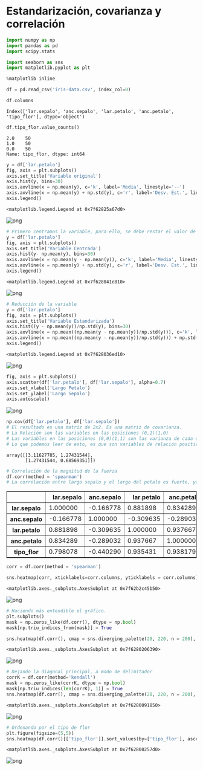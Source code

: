 # Estandarización, covarianza y correlación


```python
import numpy as np
import pandas as pd
import scipy.stats

import seaborn as sns
import matplotlib.pyplot as plt

%matplotlib inline
```


```python
df = pd.read_csv('iris-data.csv', index_col=0)
```


```python
df.columns
```




    Index(['lar.sepalo', 'anc.sepalo', 'lar.petalo', 'anc.petalo', 'tipo_flor'], dtype='object')




```python
df.tipo_flor.value_counts()
```




    2.0    50
    1.0    50
    0.0    50
    Name: tipo_flor, dtype: int64




```python
y = df['lar.petalo']
fig, axis = plt.subplots()
axis.set_title('Variable original')
axis.hist(y, bins=30)
axis.axvline(x = np.mean(y), c='k', label='Media', linestyle='--')
axis.axvline(x = np.mean(y) + np.std(y), c='r', label='Desv. Est.', linestyle='--')
axis.legend()
```




    <matplotlib.legend.Legend at 0x7f62825a67d0>




![png](output_5_1.png)



```python
# Primero centramos la variable, para ello, se debe restar el valor de la media a cada uno de los valores de Y.
y = df['lar.petalo']
fig, axis = plt.subplots()
axis.set_title('Variable Centrada')
axis.hist(y- np.mean(y), bins=30)
axis.axvline(x = np.mean(y - np.mean(y)), c='k', label='Media', linestyle='--')
axis.axvline(x = np.mean(y) + np.std(y), c='r', label='Desv. Est.', linestyle='--')
axis.legend()
```




    <matplotlib.legend.Legend at 0x7f628041e810>




![png](output_6_1.png)



```python
# Reducción de la variable
y = df['lar.petalo']
fig, axis = plt.subplots()
axis.set_title('Variable Estandarizada')
axis.hist((y - np.mean(y))/np.std(y), bins=30)
axis.axvline(x = np.mean((np.mean(y - np.mean(y))/np.std(y))), c='k', label='Media', linestyle='--')
axis.axvline(x = np.mean((np.mean(y - np.mean(y))/np.std(y))) + np.std((y - np.mean(y))/np.std(y)), c='r', label='Desv. Est.', linestyle='--')
axis.legend()
```




    <matplotlib.legend.Legend at 0x7f628036ed10>




![png](output_7_1.png)



```python
fig, axis = plt.subplots()
axis.scatter(df['lar.petalo'], df['lar.sepalo'], alpha=0.7)
axis.set_xlabel('Largo Petalo')
axis.set_ylabel('Largo Sepalo')
axis.autoscale()
```


![png](output_8_0.png)



```python
np.cov(df['lar.petalo'], df['lar.sepalo'])
# El resultado es una matriz de 2x2. Es una matriz de covarianza.
# La Relación son las variables en las posiciones (0,1)(1,0) 
# Las variables en las posiciones (0,0)(1,1) son las varianza de cada una de las variables individuales.
# Lo que podemos leer de esto, es que son variables de relación positiva de magnitud 1.2.
```




    array([[3.11627785, 1.27431544],
           [1.27431544, 0.68569351]])




```python
# Correlación de la magnitud de la fuerza
df.corr(method = 'spearman')
# La correlación entre largo sepalo y el largo del petalo es fuerte, ya que se apróxima bastante a 1.
```




<div>
<style scoped>
    .dataframe tbody tr th:only-of-type {
        vertical-align: middle;
    }

    .dataframe tbody tr th {
        vertical-align: top;
    }

    .dataframe thead th {
        text-align: right;
    }
</style>
<table border="1" class="dataframe">
  <thead>
    <tr style="text-align: right;">
      <th></th>
      <th>lar.sepalo</th>
      <th>anc.sepalo</th>
      <th>lar.petalo</th>
      <th>anc.petalo</th>
      <th>tipo_flor</th>
    </tr>
  </thead>
  <tbody>
    <tr>
      <th>lar.sepalo</th>
      <td>1.000000</td>
      <td>-0.166778</td>
      <td>0.881898</td>
      <td>0.834289</td>
      <td>0.798078</td>
    </tr>
    <tr>
      <th>anc.sepalo</th>
      <td>-0.166778</td>
      <td>1.000000</td>
      <td>-0.309635</td>
      <td>-0.289032</td>
      <td>-0.440290</td>
    </tr>
    <tr>
      <th>lar.petalo</th>
      <td>0.881898</td>
      <td>-0.309635</td>
      <td>1.000000</td>
      <td>0.937667</td>
      <td>0.935431</td>
    </tr>
    <tr>
      <th>anc.petalo</th>
      <td>0.834289</td>
      <td>-0.289032</td>
      <td>0.937667</td>
      <td>1.000000</td>
      <td>0.938179</td>
    </tr>
    <tr>
      <th>tipo_flor</th>
      <td>0.798078</td>
      <td>-0.440290</td>
      <td>0.935431</td>
      <td>0.938179</td>
      <td>1.000000</td>
    </tr>
  </tbody>
</table>
</div>




```python
corr = df.corr(method = 'spearman')
```


```python
sns.heatmap(corr, xticklabels=corr.columns, yticklabels = corr.columns)
```




    <matplotlib.axes._subplots.AxesSubplot at 0x7f62b2c45b50>




![png](output_12_1.png)



```python
# Haciendo más entendible el gráfico.
plt.subplots()
mask = np.zeros_like(df.corr(), dtype = np.bool)
mask[np.triu_indices_from(mask)] = True

sns.heatmap(df.corr(), cmap = sns.diverging_palette(20, 220, n = 200), mask = mask, annot = True, center = 0)
```




    <matplotlib.axes._subplots.AxesSubplot at 0x7f6280206390>




![png](output_13_1.png)



```python
# Dejando la diagonal principal, a modo de delimitador
corrK = df.corr(method='kendall')
mask = np.zeros_like(corrK, dtype = np.bool)
mask[np.triu_indices(len(corrK), 1)] = True
sns.heatmap(df.corr(), cmap = sns.diverging_palette(20, 220, n = 200), mask = mask, annot = True, center = 0)
```




    <matplotlib.axes._subplots.AxesSubplot at 0x7f6280091850>




![png](output_14_1.png)



```python
# Ordenando por el tipo de flor
plt.figure(figsize=(5,5))
sns.heatmap(df.corr()[['tipo_flor']].sort_values(by=['tipo_flor'], ascending=False).head(50), vmin=-1, annot=True)
```




    <matplotlib.axes._subplots.AxesSubplot at 0x7f62800257d0>




![png](output_15_1.png)

